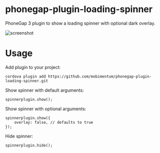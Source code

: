 phonegap-plugin-loading-spinner
===============================

PhoneGap 3 plugin to show a loading spinner with optional dark overlay.

![screenshot](https://raw.github.com/mobimentum/phonegap-plugin-loading-spinner/master/screenshot.png "Screenshot")


Usage
=====

Add plugin to your project:

    cordova plugin add https://github.com/mobimentum/phonegap-plugin-loading-spinner.git

Show spinner with default arguments:

    spinnerplugin.show();
    
Show spinner with optional arguments:

    spinnerplugin.show({
        overlay: false, // defaults to true
    });

Hide spinner:

    spinnerplugin.hide();
